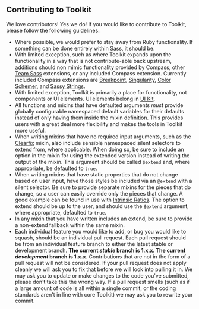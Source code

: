 ## Contributing to Toolkit

We love contributors! Yes we do! If you would like to contribute to Toolkit, please follow the following guidelines:

* Where possible, we would prefer to stay away from Ruby functionality. If something can be done entirely within Sass, it should be.
* With limited exception, such as where Toolkit expands upon the functionality in a way that is not contribute-able back upstream, additions should non mimic functionality provided by Compass, other [Team Sass](https://github.com/Team-Sass) extensions, or any included Compass extension. Currently included Compass extensions are [Breakpoint](https://github.com/Team-Sass/breakpoint), [Singularity](https://github.com/Team-Sass/Singularity), [Color Schemer](https://github.com/Team-Sass/color-schemer), and [Sassy Strings](https://github.com/Snugug/Sassy-Strings).
* With limited exception, Toolkit is primarily a place for functionality, not components or UI elements. UI elements belong in [UI Kit](https://github.com/Team-Sass/uikit).
* All functions and mixins that have defaulted arguments *must* provide globally configurable namespaced default variables for their defaults instead of only having them inside the mixin definition. This provides users with a great deal more flexibility and makes the tools in Toolkit more useful.
* When writing mixins that have no required input arguments, such as the [Clearfix](https://github.com/Team-Sass/toolkit/blob/master/compass/stylesheets/toolkit/_clearfix.scss) mixin, also include sensible namespaced silent selectors to extend from, where applicable. When doing so, be sure to include an option in the mixin for using the extended version instead of writing the output of the mixin. This argument should be called `$extend` and, where appropriate, be defaulted to `true`.
* When writing mixins that have static properties that do not change based on user input, have those styles be included via an `@extend` with a silent selector. Be sure to provide separate mixins for the pieces that do change, so a user can easily override only the pieces that change. A good example can be found in use with [Intrinsic Ratios](https://github.com/Team-Sass/toolkit/blob/master/compass/stylesheets/toolkit/_intrinsic-ratio.scss). The option to extend should be up to the user, and should use the `$extend` argument, where appropriate, defaulted to `true`.
* In any mixin that you have written includes an extend, be sure to provide a non-extend fallback within the same mixin.
* Each individual feature you would like to add, or bug you would like to squash, should be an individual pull request. Each pull request should be from an individual feature branch to either the latest stable or development branch. **The current *stable* branch is 1.x.x. The current *development* branch is 1.x.x**. Contributions that are not in the form of a pull request will not be considered. If your pull request does not apply cleanly we will ask you to fix that before we will look into pulling it in. We may ask you to update or make changes to the code you've submitted, please don't take this the wrong way. If a pull request smells (such as if a large amount of code is all within a single commit, or the coding standards aren't in line with core Toolkit) we may ask you to rewrite your commit.